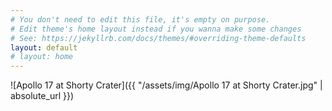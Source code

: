 ```yaml
---
# You don't need to edit this file, it's empty on purpose.
# Edit theme's home layout instead if you wanna make some changes
# See: https://jekyllrb.com/docs/themes/#overriding-theme-defaults
layout: default
# layout: home
---
```

![Apollo 17 at Shorty Crater]({{ "/assets/img/Apollo 17 at Shorty Crater.jpg" | absolute_url }})
